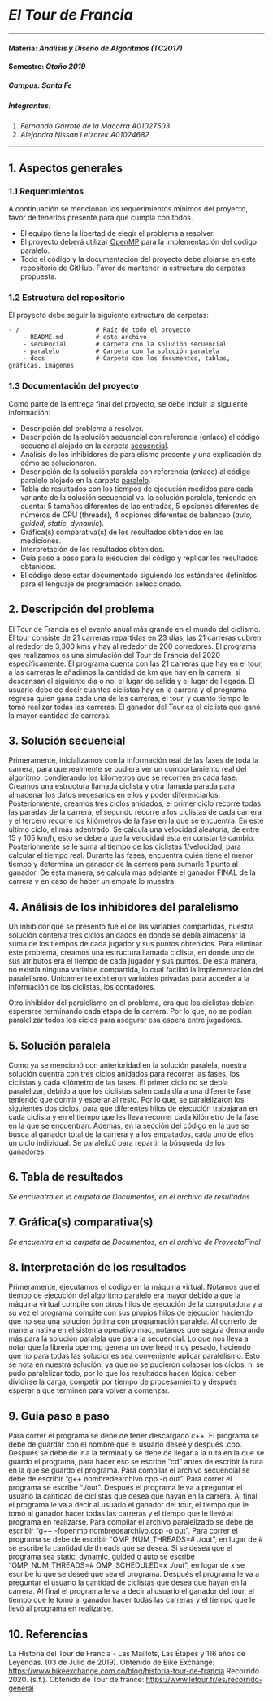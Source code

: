 # *El Tour de Francia*
---
#### Materia: *Análisis y Diseño de Algoritmos (TC2017)*

#### Semestre: *Otoño 2019*

##### Campus: *Santa Fe*

##### Integrantes:
1. *Fernando Garrote de la Macorra* *A01027503*
2. *Alejandra Nissan Leizorek* *A01024682*

---
## 1. Aspectos generales

### 1.1 Requerimientos

A continuación se mencionan los requerimientos mínimos del proyecto, favor de tenerlos presente para que cumpla con todos.

* El equipo tiene la libertad de elegir el problema a resolver.
* El proyecto deberá utilizar [OpenMP](https://www.openmp.org/) para la implementación del código paralelo.
* Todo el código y la documentación del proyecto debe alojarse en este repositorio de GitHub. Favor de mantener la estructura de carpetas propuesta.

### 1.2 Estructura del repositorio
El proyecto debe seguir la siguiente estructura de carpetas:
```
- / 			        # Raíz de todo el proyecto
    - README.md			# este archivo
    - secuencial		# Carpeta con la solución secuencial
    - paralelo			# Carpeta con la solución paralela
    - docs              # Carpeta con los documentos, tablas, gráficas, imágenes
```

### 1.3 Documentación  del proyecto

Como parte de la entrega final del proyecto, se debe incluir la siguiente información:

* Descripción del problema a resolver.
* Descripción de la solución secuencial con referencia (enlace) al código secuencial alojado en la carpeta [secuencial](secuencial/).
* Análisis de los inhibidores de paralelismo presente y una explicación de cómo se solucionaron.
* Descripción de la solución paralela con referencia (enlace) al código paralelo alojado en la carpeta [paralelo](paralelo/).
* Tabla de resultados con los tiempos de ejecución medidos para cada variante de la solución secuencial vs. la solución paralela, teniendo en cuenta: 5 tamaños diferentes de las entradas, 5 opciones diferentes de números de CPU (threads), 4 ocpiones diferentes de balanceo (*auto, guided, static, dynamic*).
* Gráfica(s) comparativa(s) de los resultados obtenidos en las mediciones.
* Interpretación de los resultados obtenidos.
* Guía paso a paso para la ejecución del código y replicar los resultados obtenidos.
* El código debe estar documentado siguiendo los estándares definidos para el lenguaje de programación seleccionado.

## 2. Descripción del problema
El Tour de Francia es el evento anual más grande en el mundo del ciclismo. El tour consiste de 21 carreras repartidas en 23 días, las 21 carreras cubren al rededor de 3,300 kms y hay al rededor de 200 corredores. El  programa que realizamos es una simulación del Tour de Francia del 2020 específicamente. El programa cuenta con las 21 carreras que hay en el tour, a las carreras le añadimos la cantidad de km que hay en la carrera, si descansan el siguiente día o no, el lugar de salida y el lugar de llegada. El usuario debe de decir cuantos ciclistas hay en la carrera y el programa regresa quien gana cada una de las carreras, el tour, y cuanto tiempo le tomó realizar todas las carreras. El ganador del Tour es el ciclista que ganó la mayor cantidad de carreras. 

## 3. Solución secuencial

Primeramente, inicializamos con la información real de las fases de toda la carrera, para que realmente se pudiera ver un comportamiento real del algoritmo, condierando los kilómetros que se recorren en cada fase. 
Creamos una estructura llamada ciclista y otra llamada parada para almacenar los datos necesarios en ellos y poder diferenciarlos. 
Posteriormente, creamos tres ciclos anidados, el primer ciclo recorre todas las paradas de la carrera, el segundo recorre a los ciclistas de cada carrera y el tercero recorre los kilómetros de la fase en la que se encuentra.
En este último ciclo, el más adentrado. Se calcula una velocidad aleatoria, de entre 15 y 105 km/h, esto se debe a que la velocidad esta en constante cambio. Posteriormente se le suma al tiempo de los ciclistas 1/velocidad, para calcular el tiempo real. 
Durante las fases, encuentra quién tiene el menor tiempo y determina un ganador de la carrera para sumarle 1 punto al ganador. De esta manera, se calcula más adelante el ganador FINAL de la carrera y en caso de haber un empate lo muestra.

## 4. Análisis de los inhibidores del paralelismo

Un inhibidor que se presentó fue el de las variables compartidas, nuestra solución contenía tres ciclos anidados en donde se debía almacenar la suma de los tiempos de cada jugador y sus puntos obtenidos. Para eliminar este problema, creamos una estructura llamada ciclista, en donde uno de sus atributos era el tiempo de cada jugador y sus puntos. De esta manera, no existía ninguna variable compartida, lo cual facilitó la implementación del paralelismo. Unicamente existieron variables privadas para acceder a la información de los ciclistas, los contadores.

Otro inhibidor del paralelismo en el problema, era que los ciclistas debían esperarse terminando cada etapa de la carrera. Por lo que, no se podían paralelizar todos los ciclos para asegurar esa espera entre jugadores. 


## 5. Solución paralela

Como ya se mencionó con anterioridad en la solución paralela, nuestra solución cuentra con tres ciclos anidados para recorrer las fases, los ciclistas y cada kilómetro de las fases. 
El primer ciclo no se debía paralelizar, debido a que los ciclistas salen cada día a una diferente fase teniendo que dormir y esperar al resto. Por lo que, se paralelizaron los siguientes dos ciclos, para que diferentes hilos de ejecución trabajaran en cada ciclista y en el tiempo que les lleva recorrer cada kilómetro de la fase en la que se encuentran. 
Además, en la sección del código en la que se busca al ganador total de la carrera y a los empatados, cada uno de ellos un ciclo individual. Se paralelizó para repartir la búsqueda de los ganadores.
## 6. Tabla de resultados


*Se encuentra en la carpeta de Documentos, en el archivo de resultados*

## 7. Gráfica(s) comparativa(s)
*Se encuentra en la carpeta de Documentos, en el archivo de ProyectoFinal*



## 8. Interpretación de los resultados

Primeramente, ejecutamos el código en la máquina virtual. Notamos que el tiempo de ejecución del algoritmo paralelo era mayor debido a que la máquina virtual compite con otros hilos de ejecución de la computadora y a su vez el programa compite con sus propios hilos de ejecución haciendo que no sea una solución óptima con programación paralela. 
Al correrlo de manera nativa en el sistema operativo mac, notamos que seguía demorando más para la solución paralela que para la secuencial. Lo que nos lleva a notar que la libreria openmp genera un overhead muy pesado, haciendo que no para todas las soluciones sea conveniente aplicar paralelismo. Esto se nota en nuestra solución, ya que no se pudieron colapsar los ciclos, ni se pudo paralelizar todo, por lo que los resultados hacen lógica: deben dividirse la carga, competir por tiempo de procesamiento y después esperar a que terminen para volver a comenzar. 

## 9. Guía paso a paso

Para correr el programa se debe de tener descargado c++. El programa se debe de guardar con el nombre que el usuario deseé y después .cpp. Después se debe de ir a la terminal y se debe de llegar a la ruta en la que se guardo el programa, para hacer eso se escribe “cd” antes de escribir la ruta en la que se guardo el programa. Para compilar el archivo secuencial se debe de escribir “g++ nombredearchivo.cpp -o out”. Para correr el programa se escribe “./out”. Después el programa le va a preguntar el usuario la cantidad de ciclistas que desea que hayan en la carrera. Al final el programa le va a decir al usuario el ganador del tour, el tiempo que le tomó al ganador hacer todas las carreras y el tiempo que le llevó al programa en realizarse. Para compilar el archivo paralelizado se debe de escribir “g++ -fopenmp nombredearchivo.cpp -o out”. Para correr el programa se debe de escribir “OMP_NUM_THREADS=# ./out”, en lugar de # se escribe la cantidad de threads que se desea. Si se desea que el programa sea static, dynamic, guided o auto se escribe “OMP_NUM_THREADS=# OMP_SCHEDULED=x ./out”, en lugar de x se escribe lo que se deseé que sea el programa. Después el programa le va a preguntar el usuario la cantidad de ciclistas que desea que hayan en la carrera. Al final el programa le va a decir al usuario el ganador del tour, el tiempo que le tomó al ganador hacer todas las carreras y el tiempo que le llevó al programa en realizarse.

## 10. Referencias


La Historia del Tour de Francia - Las Maillots, Las Étapes y 116 años de Leyendas. (03 de Julio de 2019). Obtenido de Bike Exchange: https://www.bikeexchange.com.co/blog/historia-tour-de-francia
Recorrido 2020. (s.f.). Obtenido de Tour de france: https://www.letour.fr/es/recorrido-general


